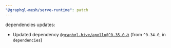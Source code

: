 ```yaml
---
"@graphql-mesh/serve-runtime": patch
---
```

dependencies updates:
  - Updated dependency [`@graphql-hive/apollo@^0.35.0` ↗︎](https://www.npmjs.com/package/@graphql-hive/apollo/v/0.35.0) (from `^0.34.0`, in `dependencies`)
